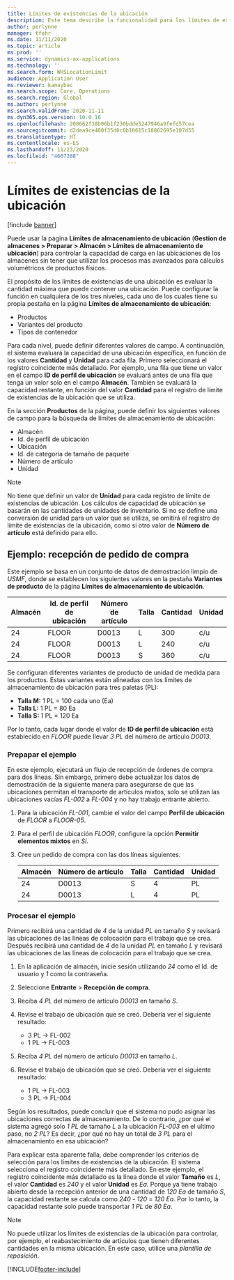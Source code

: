 ```yaml
---
title: Límites de existencias de la ubicación
description: Este tema describe la funcionalidad para los límites de existencias de ubicaciones.
author: perlynne
manager: tfehr
ms.date: 11/11/2020
ms.topic: article
ms.prod: ''
ms.service: dynamics-ax-applications
ms.technology: ''
ms.search.form: WHSLocationLimit
audience: Application User
ms.reviewer: kamaybac
ms.search.scope: Core, Operations
ms.search.region: Global
ms.author: perlynne
ms.search.validFrom: 2020-11-11
ms.dyn365.ops.version: 10.0.16
ms.openlocfilehash: 208662f38b06b1f230bdde5247946a9fefd57cea
ms.sourcegitcommit: d2dea9ce480f35d0c0b10615c18862695e107d55
ms.translationtype: HT
ms.contentlocale: es-ES
ms.lasthandoff: 11/23/2020
ms.locfileid: "4607288"
---
```

# <a name="location-stocking-limits"></a>Límites de existencias de la ubicación

[!include [banner](../includes/banner.md)]

Puede usar la página **Límites de almacenamiento de ubicación** (**Gestion de almacenes \> Preparar \> Almacén \> Límites de almacenamiento de ubicación**) para controlar la capacidad de carga en las ubicaciones de los almacenes sin tener que utilizar los procesos más avanzados para cálculos volumétricos de productos físicos.

El propósito de los límites de existencias de una ubicación es evaluar la cantidad máxima que puede contener una ubicación. Puede configurar la función en cualquiera de los tres niveles, cada uno de los cuales tiene su propia pestaña en la página **Límites de almacenamiento de ubicación**:

- Productos
- Variantes del producto
- Tipos de contenedor

Para cada nivel, puede definir diferentes valores de campo. A continuación, el sistema evaluará la capacidad de una ubicación específica, en función de los valores **Cantidad** y **Unidad** para cada fila. Primero seleccionará el registro coincidente más detallado. Por ejemplo, una fila que tiene un valor en el campo **ID de perfil de ubicación** se evaluará antes de una fila que tenga un valor solo en el campo **Almacén**. También se evaluará la capacidad restante, en función del valor **Cantidad** para el registro de límite de existencias de la ubicación que se utiliza.

En la sección **Productos** de la página, puede definir los siguientes valores de campo para la búsqueda de límites de almacenamiento de ubicación:

- Almacén
- Id. de perfil de ubicación
- Ubicación
- Id. de categoría de tamaño de paquete
- Número de artículo
- Unidad

> [!NOTE]
> No tiene que definir un valor de **Unidad** para cada registro de límite de existencias de ubicación. Los cálculos de capacidad de ubicación se basarán en las cantidades de unidades de inventario. Si no se define una conversión de unidad para un valor que se utiliza, se omitirá el registro de límite de existencias de la ubicación, como si otro valor de **Número de artículo** está definido para ello.

## <a name="example--purchase-order-receiving"></a>Ejemplo: recepción de pedido de compra

Este ejemplo se basa en un conjunto de datos de demostración limpio de *USMF*, donde se establecen los siguientes valores en la pestaña **Variantes de producto** de la página **Límites de almacenamiento de ubicación**.

| Almacén | Id. de perfil de ubicación | Número de artículo | Talla | Cantidad | Unidad |
|-----------|---------------------|-------------|------|----------|------|
| 24        | FLOOR               | D0013       | L    | 300      | c/u   |
| 24        | FLOOR               | D0013       | L    | 240      | c/u   |
| 24        | FLOOR               | D0013       | S    | 360      | c/u   |

Se configuran diferentes variantes de producto de unidad de medida para los productos. Estas variantes están alineadas con los límites de almacenamiento de ubicación para tres paletas (PL):

- **Talla M:** 1 PL = 100 cada uno (Ea)
- **Talla L:** 1 PL = 80 Ea
- **Talla S:** 1 PL = 120 Ea

Por lo tanto, cada lugar donde el valor de **ID de perfil de ubicación** está establecido en *FLOOR* puede llevar *3* *PL* del número de artículo *D0013*.

### <a name="prepare-for-the-example"></a>Prepapar el ejemplo

En este ejemplo, ejecutará un flujo de recepción de órdenes de compra para dos líneas. Sin embargo, primero debe actualizar los datos de demostración de la siguiente manera para asegurarse de que las ubicaciones permitan el transporte de artículos mixtos, solo se utilizan las ubicaciones vacías *FL-002* a *FL-004* y no hay trabajo entrante abierto.

1. Para la ubicación *FL-001*, cambie el valor del campo **Perfil de ubicación** de *FLOOR* a *FLOOR-05*.
1. Para el perfil de ubicación *FLOOR*, configure la opción **Permitir elementos mixtos** en *Sí*.
1. Cree un pedido de compra con las dos líneas siguientes.

    | Almacén | Número de artículo | Talla | Cantidad | Unidad |
    |-----------|-------------|------|----------|------|
    | 24        | D0013       | S    | 4        | PL   |
    | 24        | D0013       | L    | 4        | PL   |

### <a name="process-the-example"></a>Procesar el ejemplo

Primero recibirá una cantidad de *4* de la unidad *PL* en tamaño *S* y revisará las ubicaciones de las líneas de colocación para el trabajo que se crea. Después recibirá una cantidad de *4* de la unidad *PL* en tamaño *L* y revisará las ubicaciones de las líneas de colocación para el trabajo que se crea.

1. En la aplicación de almacén, inicie sesión utilizando *24* como el Id. de usuario y *1* como la contraseña.
1. Seleccione **Entrante** \> **Recepción de compra**.
1. Reciba *4* *PL* del número de artículo *D0013* en tamaño *S*.
1. Revise el trabajo de ubicación que se creó. Debería ver el siguiente resultado:

    - 3 PL -\> FL-002
    - 1 PL -\> FL-003

1. Reciba *4* *PL* del número de artículo *D0013* en tamaño *L*.
1. Revise el trabajo de ubicación que se creó. Debería ver el siguiente resultado:

    - 1 PL -\> FL-003
    - 3 PL -\> FL-004

Según los resultados, puede concluir que el sistema no pudo asignar las ubicaciones correctas de almacenamiento. De lo contrario, ¿por qué el sistema agregó solo *1* *PL* de tamaño *L* a la ubicación *FL-003* en el ultimo paso, no *2* *PL*? Es decir, ¿por qué no hay un total de *3* *PL* para el almacenamiento en esa ubicación?

Para explicar esta aparente falla, debe comprender los criterios de selección para los límites de existencias de la ubicación. El sistema selecciona el registro coincidente más detallado. En este ejemplo, el registro coincidente más detallado es la línea donde el valor **Tamaño** es *L*, el valor **Cantidad** es *240* y el valor **Unidad** es *Ea*. Porque ya tiene trabajo abierto desde la recepción anterior de una cantidad de *120* *Ea* de tamaño *S*, la capacidad restante se calcula como *240* - *120* = *120* *Ea*. Por lo tanto, la capacidad restante solo puede transportar *1* *PL* de *80* *Ea*.

> [!NOTE]
> No puede utilizar los límites de existencias de la ubicación para controlar, por ejemplo, el reabastecimiento de artículos que tienen diferentes cantidades en la misma ubicación. En este caso, utilice una *plantilla de reposición*.


[!INCLUDE[footer-include](../../includes/footer-banner.md)]